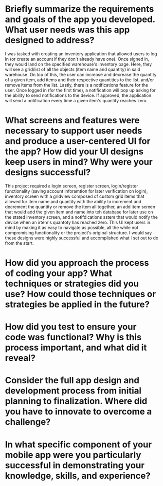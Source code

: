 # Briefly summarize the requirements and goals of the app you developed. What user needs was this app designed to address?
I was tasked with creating an inventory application that allowed users to log in (or create an account if they don't already have one). Once signed in, they would land on the specified warehouse's inventory page. Here, they will see a grid/list of all the objects (item name and quantity) in said warehouse. On top of this, the user can increase and decrease the quantity of a given item, add items and their respective quantities to the list, and/or remove items from the list. Lastly, there is a notifications feature for the user. Once logged in (for the first time), a notification will pop up asking for the ability to send notifications to the device. If approved, the application will send a notification every time a given item's quantity reaches zero.

# What screens and features were necessary to support user needs and produce a user-centered UI for the app? How did your UI designs keep users in mind? Why were your designs successful?
This project required a login screen, register screen, login/register functionality (saving account inforamtion for later verification on login), inventory screen with a gridview composed of custom grid items that allowed for item name and quantity with the ability to increment and decrement the quantity or remove the item all together, an add item screen that would add the given item and name into teh database for later use on the stated inventory screen, and a notifdications sstem that would notify the device when an irtem's quantoty has reached zero. This UI kept users in mind by making it as easy to navigate as possible, all the while not compromising functionality or the project's original structure. I would say these designs were highly successful and accomplished what I set out to do from the start.

# How did you approach the process of coding your app? What techniques or strategies did you use? How could those techniques or strategies be applied in the future?


# How did you test to ensure your code was functional? Why is this process important, and what did it reveal?


# Consider the full app design and development process from initial planning to finalization. Where did you have to innovate to overcome a challenge?


# In what specific component of your mobile app were you particularly successful in demonstrating your knowledge, skills, and experience?

